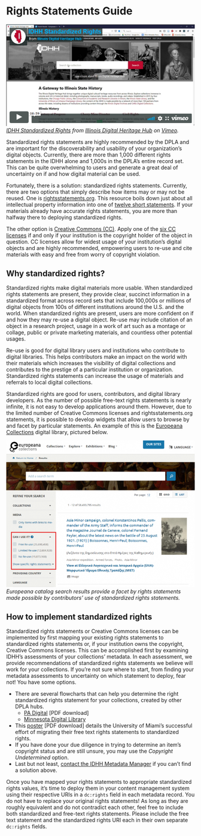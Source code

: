 # Rights Statements Guide

[![Click to watch a video introducing standardized rights statements on Vimeo](/static/local/illinois/standardized-rights-video.png "Click to watch a video introducing standardized rights statements")](https://vimeo.com/391276209)
_[IDHH Standardized Rights](https://vimeo.com/391276209) from [Illinois Digital Heritage Hub](https://vimeo.com/user64994398) on [Vimeo](https://vimeo.com/)._

Standardized rights statements are highly recommended by the DPLA and are important for the discoverability and usability of your organization’s digital objects. Currently, there are more than 1,000 different rights statements in the IDHH alone and 1,000s in the DPLA’s entire record set. This can be quite overwhelming to users and generate a great deal of uncertainty on if and how digital material can be used.

Fortunately, there is a solution: standardized rights statements. Currently, there are two options that simply describe how items may or may not be reused. One is [rightsstatements.org](https://rightsstatements.org/en/). This resource boils down just about all intellectual property information into one of [twelve short statements](https://rightsstatements.org/page/1.0/). If your materials already have accurate rights statements, you are more than halfway there to deploying standardized rights.

The other option is [Creative Commons (CC)](https://creativecommons.org/). Apply one of the [six CC licenses](https://creativecommons.org/share-your-work/licensing-examples/) if and only if your institution is the copyright holder of the object in question. CC licenses allow for widest usage of your institution’s digital objects and are highly recommended, empowering users to re-use and cite materials with easy and free from worry of copyright violation.

## Why standardized rights?

Standardized rights make digital materials more usable. When standardized rights statements are present, they provide clear, succinct information in a standardized format across record sets that include 100,000s or millions of digital objects from 100s of different institutions around the U.S. and the world. When standardized rights are present, users are more confident on if and how they may re-use a digital object. Re-use may include citation of an object in a research project, usage in a work of art such as a montage or collage, public or private marketing materials, and countless other potential usages.

Re-use is good for digital library users and institutions who contribute to digital libraries. This helps contributors make an impact on the world with their materials which increases the visibility of digital collections and contributes to the prestige of a particular institution or organization. Standardized rights statements can increase the usage of materials and referrals to local digital collections.

Standardized rights are good for users, contributors, and digital library developers. As the number of possible free-text rights statements is nearly infinite, it is not easy to develop applications around them. However, due to the limited number of Creative Commons licenses and rightsstatements.org statements, it is possible to develop widgets that allow users to browse by and facet by particular statements. An example of this is the [Europeana Collections](https://www.europeana.eu/portal/en) digital library, pictured below.

![Rights statements facets in the Europeana Collections catalog](/static/local/illinois/europeana-reuse-facets.png "Rights statements facets in the Europeana Collections catalog")
_Europeana catalog search results provide a facet by rights statements made possible by contributors’ use of standardized rights statements._

## How to implement standardized rights

Standardized rights statements or Creative Commons licenses can be implemented by first mapping your existing rights statements to standardized rights statements or, if your institution owns the copyright, Creative Commons licenses. This can be accomplished first by examining IDHH’s assessments of your collections’ metadata. In each assessment, we provide recommendations of standardized rights statements we believe will work for your collections. If you’re not sure where to start, from finding your metadata assessments to uncertainty on which statement to deploy, fear not! You have some options.

- There are several flowcharts that can help you determine the right standardized rights statement for your collections, created by other DPLA hubs.
    - [PA Digital](http://bit.ly/RightsTool) \[PDF download\]
    - [Minnesota Digital Library](http://hdl.handle.net/11299/210229)
- This [poster](https://scholarlyrepository.miami.edu/cgi/viewcontent.cgi?article=1001&context=librarypapers) \[PDF download\] details the University of Miami’s successful effort of migrating their free text rights statements to standardized rights.
- If you have done your due diligence in trying to determine an item’s copyright status and are still unsure, you may use the _Copyright Undetermined_ option.
- Last but not least, [contact the IDHH Metadata Manager](/about/contact) if you can’t find a solution above.

Once you have mapped your rights statements to appropriate standardized rights values, it’s time to deploy them in your content management system using their respective URIs in a `dc:rights` field in each metadata record. You do not have to replace your original rights statements! As long as they are roughly equivalent and do not contradict each other, feel free to include both standardized and free-text rights statements. Please include the free text statement and the standardized rights URI each in their own separate `dc:rights` fields.
